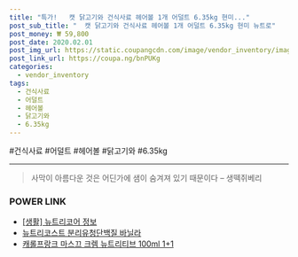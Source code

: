 ```yaml
--- 
title: "특가!   캣 닭고기와 건식사료 헤어볼 1개 어덜트 6.35kg 현미..." 
post_sub_title: "  캣 닭고기와 건식사료 헤어볼 1개 어덜트 6.35kg 현미 뉴트로" 
post_money: ₩ 59,800 
post_date: 2020.02.01 
post_img_url: https://static.coupangcdn.com/image/vendor_inventory/images/2017/12/18/13/0/8dbf41ca-d436-481f-b43c-30cc3ae75db6.jpg 
post_link_url: https://coupa.ng/bnPUKg 
categories: 
  - vendor_inventory 
tags: 
  - 건식사료 
  - 어덜트 
  - 헤어볼 
  - 닭고기와 
  - 6.35kg 
--- 
```

  #건식사료 #어덜트 #헤어볼 #닭고기와 #6.35kg 
<hr> 

> 사막이 아름다운 것은 어딘가에 샘이 숨겨져 있기 때문이다 – 생떽쥐베리 


### POWER LINK

* <a href="https://blog.naver.com/santokki14/221769723844" target="_blank"> [생활] 뉴트리코어 정보 </a>
* <a href="https://blog.naver.com/fasyy4321/221777337042" target="_blank">뉴트리코스트 분리유청단백질 바닐라</a>
* <a href="https://blog.naver.com/sakai111/221784683524" target="_blank">캐롤프랑크 마스끄 크렘 뉴트리티브 100ml 1+1</a>
